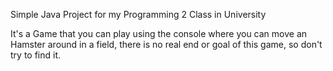 Simple Java Project for my Programming 2 Class in University

It's a Game that you can play using the console where you can move an Hamster around in a field, there is no real end or goal of this game, so don't try to find it.
